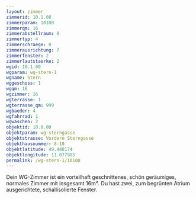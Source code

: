 ```yaml
---
layout: zimmer
zimmerid: 10.1.08
zimmerparam: 10108
zimmerqm: 16
zimmerabstellraum: 0
zimmertyp: 4
zimmerschraege: 0
zimmerausrichtung: 7
zimmerfenster: 2
zimmerlautstaerke: 2
wgid: 10.1.00
wgparam: wg-stern-1
wgname: Stern
wggeschoss: 1
wgqm: 16
wgzimmer: 16
wgterrasse: 1
wgterrasse_qm: 999
wgbaeder: 4
wgfahrrad: 1
wgwaschen: 2
objektid: 10.0.00
objektparam: wg-sterngasse
objektstrasse: Vordere Sterngasse
objekthausnummer: 8-10
objektlatitude: 49.448174
objektlongitude: 11.077985
permalink: /wg-stern-1/10108  
---
```

Dein WG-Zimmer ist ein vorteilhaft geschnittenes, schön geräumiges, normales Zimmer mit insgesamt 16m². Du hast zwei, zum begrünten Atrium ausgerichtete, schallisolierte Fenster. 